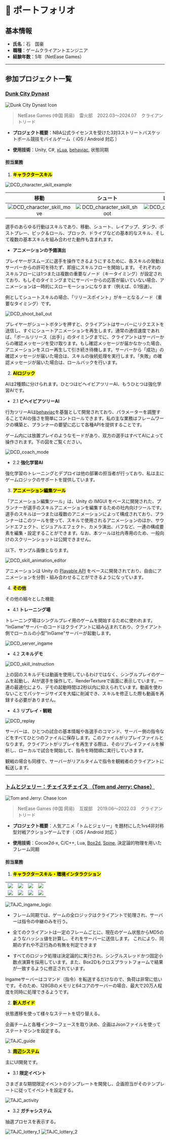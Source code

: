 # 💼 ポートフォリオ

## 基本情報

- **氏名**：石　国豪
- **職種**：ゲームクライアントエンジニア
- **経験年数**：5年（NetEase Games）

---

## 参加プロジェクト一覧

### [Dunk City Dynast](https://www.dunkcitymobile.com/#/)

![Dunk City Dynast Icon](./img/DCD_Icon.png)

> NetEase Games (中国 网易) &ensp; 雷火部 &ensp; 2022.03～2024.07 &ensp; クライアントリード

- **プロジェクト概要**：NBA公式ライセンスを受けた3対3ストリートバスケットボール競技モバイルゲーム（ iOS / Android 対応 ）

- **使用技術**：Unity, C#, [xLua](https://github.com/Tencent/xLua), [behaviac](https://github.com/Tencent/behaviac), 状態同期

#### **担当業務**

1. <mark><b>キャラクタースキル</b></mark>

![DCD_character_skill_example](./img/DCD_character_skill_example.gif)

| 移動 | シュート | レイアップ | ダンク | ポストプレー | ピック＆ロール | ブロック | ドライブ |
| :---: | :---: | :---: | :---: | :---: | :---: | :---: | :---: |
| ![DCD_character_skill_move](./img/DCD_character_skill_move.gif) | ![DCD_character_skill_shoot](./img/DCD_character_skill_shoot.gif) | ![DCD_character_skill_layup](./img/DCD_character_skill_layup.gif) | ![DCD_character_skill_dunk](./img/DCD_character_skill_dunk.gif) | ![DCD_character_skill_postup](./img/DCD_character_skill_postup.gif) | ![DCD_character_skill_screen](./img/DCD_character_skill_screen.gif) | ![DCD_character_skill_block](./img/DCD_character_skill_block.gif) | ![DCD_character_skill_break](./img/DCD_character_skill_break.gif) |

選手のあらゆる行動はスキルであり、移動、シュート、レイアップ、ダンク、ポストプレー、ピック＆ロール、ブロック、ドライブなどの基本的なスキル、そして複数の基本スキルを組み合わせた動作も含まれます。

- **アニメーションの予備演出**

プレイヤーがスムーズに選手を操作できるようにするために、各スキルの発動はサーバーからの許可を待たず、即座にスキルフローを開始します。
それぞれのスキルフローには1つまたは複数の重要なノード（キータイミング）が設定されており、もしそのタイミングまでにサーバーからの応答が届いていない場合、アニメーションは一時的にスローモーションになります（例えば、0.1倍速）。

例としてシュートスキルの場合、「リリースポイント」がキーとなるノード（重要なタイミング）です。

![DCD_shoot_ball_out](./img/DCD_shoot_ball_out.png)

プレイヤーがシュートボタンを押すと、クライアントはサーバーにリクエストを送信し、すぐにシュートアニメーションを再生します。通常の通信速度であれば、「ボールリリース（出手）」のタイミングまでに、クライアントはサーバーからの確認メッセージを受け取ります。もし確認メッセージが届かなかった場合、アニメーションをスロー再生して引き続き待機します。サーバーから「成功」の確認メッセージが届いた場合は、スキルの後続処理を実行します。「失敗」の確認メッセージが届いた場合は、ロールバックを行います。

2. <mark><b>AIロジック</b></mark>

AIは2種類に分けられます。ひとつはビヘイビアツリーAI、もうひとつは強化学習AIです。

- 2.1 **ビヘイビアツリーAI**

行为ツリーAIは[behaviac](https://github.com/Tencent/behaviac)を基盤として開発されており、パラメーターを調整することでAIの強さを簡単にコントロールできます。私の主な業務はフレームワークの構築と、プランナーの要望に応じて各種APIを提供することです。

ゲーム内には放置プレイのようなモードがあり、双方の選手はすべてAIによって操作されます。下の図をご覧ください。

![DCD_coach_mode](./img/DCD_coach_mode.gif)

- 2.2 **強化学習AI**

強化学習のトレーニングとデプロイは他の部署の担当者が行っており、私は主にゲームロジックのサポートを提供しています。

3. <mark><b>アニメーション編集ツール</b></mark>

「アニメーション編集ツール」は、Unity の IMGUI をベースに開発された、プランナーが選手のスキルアニメーションを編集するための社内向けツールです。選手のスキルは一つまたは複数のアニメーションによって構成されており、プランナーはこのツールを使って、スキルで使用されるアニメーションのほか、サウンドエフェクト、ビジュアルエフェクト、カメラ演出、バフなど、一連の構成要素を編集・設定することができます。なお、本ツールは社内専用のため、一般向けのスクリーンショットは公開できません。

以下、サンプル画像となります。

![DCD_skill_animation_editor](./img/DCD_skill_animation_editor.png)

アニメーションは Unity の [Playable API](https://docs.unity3d.com/ja/2023.2/Manual/Playables.html) をベースに開発されており、自由にアニメーションを分割・組み合わせることができるようになっています。

4. <mark><b>その他</b></mark>

その他の細々とした機能

- 4.1 **トレーニング場**

トレーニング場はシングルプレイ用のゲームを開始するために使われます。
"InGame"サーバーのコードはクライアントに組み込まれており、クライアント側でローカルの小型"InGame"サーバーが起動します。

![DCD_server_ingame](./img/DCD_server_ingame.png)

- 4.2 **スキルデモ**

![DCD_skill_instruction](./img/DCD_skill_instruction.gif)

上の図のスキルデモは動画を使用しているわけではなく、シングルプレイのゲームを起動し、AIが選手を操作して、RenderTextureで画面に表示しています。一連の最適化により、デモの起動時間は2秒以内に抑えられています。動画を使わないことでパッケージサイズを大幅に削減でき、スキルを修正した際も動画を再録する必要がありません。

- 4.3 **リプレイ・観戦**

![DCD_replay](./img/DCD_replay.gif)

サーバーは、ひとつの試合の基本情報や各選手のコマンド、サーバー側の指令などをすべてひとつのファイルに保存します。このファイルがリプレイファイルとなります。クライアントがリプレイを再生する際は、そのリプレイファイルを解析し、ローカルで試合を開始して、指令を時間順に実行していきます。

観戦の場合も同様で、サーバーがリアルタイムで指令を観戦者のクライアントに転送します。

---

### [トムとジェリー：チェイスチェイス （Tom and Jerry: Chase）](https://www.tomandjerrychaseasia.com/)

![Tom and Jerry: Chase Icon](./img/TAJC_Icon.png)

> NetEase Games (中国 网易) &ensp; 互娱部 &ensp; 2019.06～2022.03 &ensp; クライアントリード

- **プロジェクト概要**：人気アニメ「トムとジェリー」を題材にした1vs4非対称型対戦アクションゲームです（ iOS / Android 対応 ）

- **使用技術**：Cocox2d-x, C/C++, Lua, [Box2d](https://github.com/erincatto/box2d), [Spine](https://esotericsoftware.com/), 決定論的物理を用いたフレーム同期

#### **担当業務**

1. <mark><b>キャラクタースキル・環境インタラクション</b></mark>

<table>
  <tr>
    <td><img src="./img/TAJC_skill_jerry.gif"></td>
    <td><img src="./img/TAJC_skill_robin.gif"></td>
    <td><img src="./img/TAJC_skill_pirate.gif"></td>
    <td><img src="./img/TAJC_skill_lightning.gif"></td>
  </tr>
  <tr>
    <td><img src="./img/TAJC_item_firecracker.gif"></td>
    <td><img src="./img/TAJC_item_ice.gif"></td>
    <td><img src="./img/TAJC_item_magic_bottle.gif"></td>
    <td><img src="./img/TAJC_item_fruit.gif"></td>
  </tr>
</table>

![TAJC_ingame_logic](./img/TAJC_ingame_logic.png)

- フレーム同期では、ゲームの全ロジックはクライアントで処理され、サーバーは指令の中継のみを行う。

- 全てのクライアントは一定のフレームごとに、現在のゲーム状態からMD5のようなハッシュ値を計算し、それをサーバーに送信します。
これにより、同期のずれや不正行為の有無を判定できます

- すべてのロジック処理は決定論的に実行され、シングルスレッドかつ固定小数点演算を採用しています。また、Box2Dもクロスプラットフォームで結果が一致するように修正されています。

Ingameサーバーはコマンド（指令）を転送するだけなので、負荷は非常に低いです。そのため、128GBのメモリと64コアのサーバーの場合、最大で20万人程度を同時に処理できるようです。

2. <mark><b>新人ガイド</b></mark>

状態遷移を使って様々なステートを切り替える。

企画チームと各種インターフェースを取り決め、企画はJsonファイルを使ってステートマシンを設定する。

![TAJC_guide](./img/TAJC_guide.gif)

3. <mark><b>周辺システム</b></mark>

主にUI開発です。

- 3.1 **限定イベント**

さまざまな期間限定イベントのテンプレートを開発し、企画担当がそのテンプレートに従ってイベントを設定する。

![TAJC_activity](./img/TAJC_activity.gif)

- 3.2 **ガチャシステム**

抽選プロセスを表示する。

![TAJC_lottery_1](./img/TAJC_lottery_1.gif)
![TAJC_lottery_2](./img/TAJC_lottery_2.gif)
